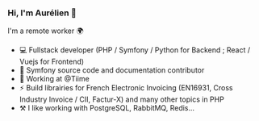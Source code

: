 ### Hi, I'm Aurélien 👋

I'm a remote worker 🌍

- 💻 Fullstack developer (PHP / Symfony / Python for Backend ; React / Vuejs for Frontend)
- 📝 Symfony source code and documentation contributor
- 💼 Working at @Tiime
- ⚡ Build librairies for French Electronic Invoicing (EN16931, Cross Industry Invoice / CII, Factur-X) and many other topics in PHP
- ⚒️ I like working with PostgreSQL, RabbitMQ, Redis...
